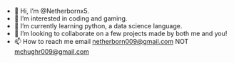 - 👋 Hi, I’m @Netherbornx5.
- 👀 I’m interested in coding and gaming.
- 🌱 I’m currently learning python, a data science language.
- 💞️ I’m looking to collaborate on a few projects made by both me and you!
- 📫 How to reach me email netherborn009@gmail.com NOT mchughr009@gmail.com
